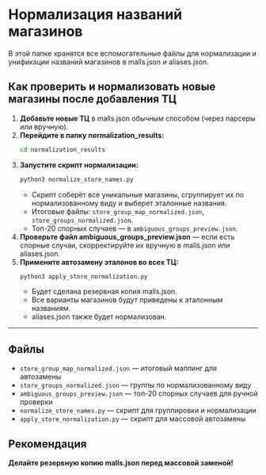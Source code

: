 # Нормализация названий магазинов

В этой папке хранятся все вспомогательные файлы для нормализации и унификации названий магазинов в malls.json и aliases.json.

## Как проверить и нормализовать новые магазины после добавления ТЦ

1. **Добавьте новые ТЦ** в malls.json обычным способом (через парсеры или вручную).
2. **Перейдите в папку normalization_results:**
   ```bash
   cd normalization_results
   ```
3. **Запустите скрипт нормализации:**
   ```bash
   python3 normalize_store_names.py
   ```
   - Скрипт соберёт все уникальные магазины, сгруппирует их по нормализованному виду и выберет эталонные названия.
   - Итоговые файлы: `store_group_map_normalized.json`, `store_groups_normalized.json`.
   - Топ-20 спорных случаев — в `ambiguous_groups_preview.json`.
4. **Проверьте файл ambiguous_groups_preview.json** — если есть спорные случаи, скорректируйте их вручную в malls.json или aliases.json.
5. **Примените автозамену эталонов во всех ТЦ:**
   ```bash
   python3 apply_store_normalization.py
   ```
   - Будет сделана резервная копия malls.json.
   - Все варианты магазинов будут приведены к эталонным названиям.
   - aliases.json также будет нормализован.

---

## Файлы
- `store_group_map_normalized.json` — итоговый маппинг для автозамены
- `store_groups_normalized.json` — группы по нормализованному виду
- `ambiguous_groups_preview.json` — топ-20 спорных случаев для ручной проверки
- `normalize_store_names.py` — скрипт для группировки и нормализации
- `apply_store_normalization.py` — скрипт для массовой автозамены

## Рекомендация
**Делайте резервную копию malls.json перед массовой заменой!** 